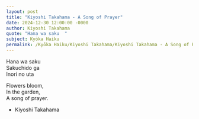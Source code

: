 ```yaml
---
layout: post
title: "Kiyoshi Takahama - A Song of Prayer"
date: 2024-12-30 12:00:00 -0000
author: Kiyoshi Takahama
quote: "Hana wa saku  "
subject: Kyōka Haiku
permalink: /Kyōka Haiku/Kiyoshi Takahama/Kiyoshi Takahama - A Song of Prayer
---
```


Hana wa saku  
Sakuchido ga  
Inori no uta  

Flowers bloom,  
In the garden,  
A song of prayer.

- Kiyoshi Takahama
